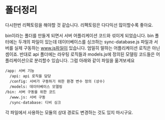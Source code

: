 폴더정리
======

다시한번 리펙토링을 해야할 것 같습니다. 리펙토링은 다다익선 많이할수록 좋아요.

bin이라는 폴더를 만들게 되면서 서버 어플리케이션 코드와 섞이게 되었습니다. bin 폴터에는 두개의 파일이 있는데 데이터베이스를 싱크하는 sync-database.js 파일과 서버를 실제 구동하는 www.js파일이 있습니다. 엄밀히 말하는 어플리케이션 로직은 아닌셈이죠. 반대로 api 폴더에는 라우팅 로직들과 models.js에 정의된 모델링 코드들은 어플리케이션으로 분리할수 있습니다. 그럼 아래와 같이 파일을 옮겨보세요

```
/app: 서버 기능
  /api: api 로직을 담당
  /config: 서버가 구동하기 위한 환경 변수 정의 (상수)
  /models: 데이터베이스 모델링
/bin: 서버 구동을 위한 코드
  /www.js: 서버 구동
  /sync-database: 디비 싱크
```

각 파일에서 사용하는 모듈의 상대 경로도 변경하는 것도 있지 마시구요.
